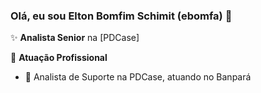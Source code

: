### Olá, eu sou Elton Bomfim Schimit (ebomfa) 👋

✨ **Analista Senior** na [PDCase]

🏢 **Atuação Profissional**
- 🚀 Analista de Suporte na PDCase, atuando no Banpará
